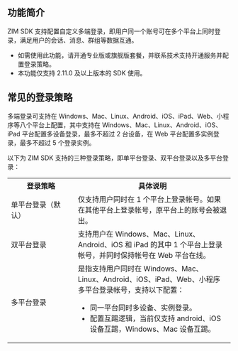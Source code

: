 ## 功能简介

ZIM SDK 支持配置自定义多端登录，即用户同一个账号可在多个平台上同时登录，满足用户的会话、消息、群组等数据互通。

<div class="mk-hint">

- 如需使用此功能，请开通专业版或旗舰版套餐，并联系技术支持开通服务并配置登录策略。
- 本功能仅支持 2.11.0 及以上版本的 SDK 使用。
</div>

## 常见的登录策略

多端登录可支持在 Windows、Mac、Linux、Android、iOS、iPad、Web、小程序等八个平台上配置，其中支持在 Windows、Mac、Linux、Android、iOS、iPad 平台配置多设备登录，最多不超过 2 台设备，在 Web 平台配置多实例登录，最多不超过 5 个登录实例。

以下为 ZIM SDK 支持的三种登录策略，即单平台登录、双平台登录以及多平台登录：

<table>
  <colgroup>
    <col width="30%">
    <col width="70%">
  </colgroup>
<tbody><tr>
<th>登录策略</th>
<th>具体说明</th>
</tr>
<tr>
<td>单平台登录（默认）</td>
<td>仅支持用户同时在 1 个平台上登录帐号。如果在其他平台上登录帐号，原平台上的账号会被退出。
</td>
</tr>
<tr>
<td>双平台登录</td>
<td>支持用户在 Windows、Mac、Linux、Android、iOS 和 iPad 的其中 1 个平台上登录帐号，并同时保持帐号在 Web 平台在线。</td>
</tr>
<tr>
<td>多平台登录</td>
<td>是指支持用户同时在 Windows、Mac、Linux、Android、iOS、iPad、Web、小程序多平台登录帐号，支持以下配置：<br><ul><li>同一平台同时多设备、实例登录。</li><li>配置互踢逻辑，当前仅支持 android、iOS 设备互踢，Windows、Mac 设备互踢。</li></ul></td>
</tr>
</tbody></table>












